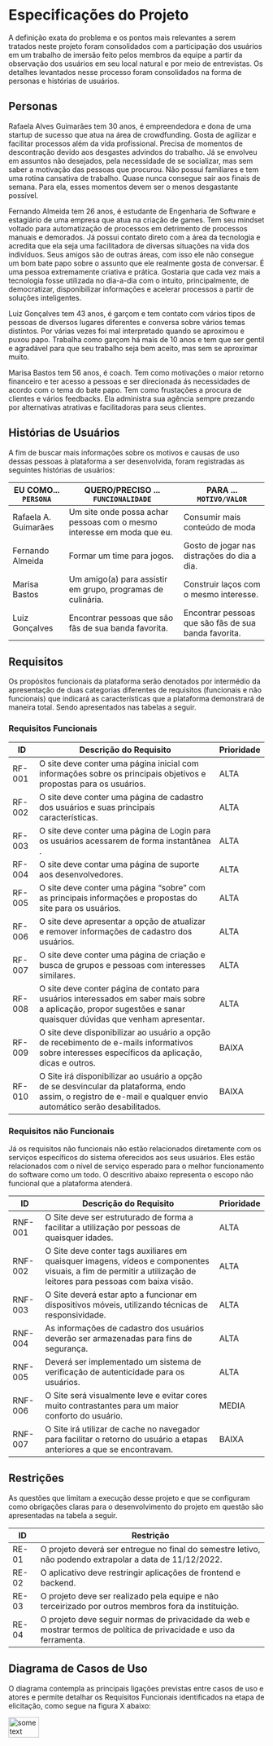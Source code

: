 # Especificações do Projeto

A definição exata do problema e os pontos mais relevantes a serem tratados neste projeto foram consolidados com a participação dos usuários em um trabalho de imersão feito pelos membros da equipe a partir da observação dos usuários em seu local natural e por meio de entrevistas. Os detalhes levantados nesse processo foram consolidados na forma de personas e histórias de usuários.

## Personas

Rafaela Alves Guimarães tem 30 anos, é empreendedora e dona de uma startup de sucesso que atua na área de crowdfunding. Gosta de agilizar e facilitar processos além da vida profissional. Precisa de momentos de descontração devido aos desgastes advindos do trabalho. Já se envolveu em assuntos não desejados, pela necessidade de se socializar, mas sem saber a motivação das pessoas que procurou. Não possui familiares e tem uma rotina cansativa de trabalho. Quase nunca consegue sair aos finais de semana. Para ela, esses momentos devem ser o menos desgastante possível.

Fernando Almeida tem 26 anos, é estudante de Engenharia de Software e estagiário de uma empresa que atua na criação de games. Tem seu mindset voltado para automatização de processos em detrimento de processos manuais e demorados. Já possui contato direto com a área da tecnologia e acredita que ela seja uma facilitadora de diversas situações na vida dos indivíduos. Seus amigos são de outras áreas, com isso ele não consegue um bom bate papo sobre o assunto que ele realmente gosta de conversar. É uma pessoa extremamente criativa e prática. Gostaria que cada vez mais a tecnologia fosse utilizada no dia-a-dia com o intuito, principalmente, de democratizar, disponibilizar informações e acelerar processos a partir de soluções inteligentes.

Luiz Gonçalves tem 43 anos, é garçom e tem contato com vários tipos de pessoas de diversos lugares diferentes e conversa sobre vários temas distintos. Por várias vezes foi mal interpretado quando se aproximou e puxou papo. Trabalha como garçom há mais de 10 anos e tem que ser gentil e agradável para que seu trabalho seja bem aceito, mas sem se aproximar muito.

Marisa Bastos tem 56 anos, é coach. Tem como motivações o maior retorno financeiro e ter acesso a pessoas e ser direcionada ás necessidades de acordo com o tema do bate papo. Tem como frustações a procura de clientes e vários feedbacks. Ela administra sua agência sempre prezando por alternativas atrativas  e facilitadoras para seus clientes.




## Histórias de Usuários

A fim de buscar mais informações sobre os motivos e causas de uso dessas pessoas à plataforma a ser desenvolvida, foram registradas as seguintes histórias de usuários:

|EU COMO... `PERSONA`| QUERO/PRECISO ... `FUNCIONALIDADE` |PARA ... `MOTIVO/VALOR`                 |
|--------------------|------------------------------------|----------------------------------------|
|Rafaela A. Guimarães| Um site onde possa achar pessoas com o mesmo interesse em moda que eu.| Consumir mais conteúdo de moda             |
|Fernando Almeida    | Formar um time para jogos.         | Gosto de jogar nas distrações do dia a dia. |
|Marisa Bastos       | Um amigo(a) para assistir em grupo, programas de culinária.| Construir laços com o mesmo interesse.|
|Luiz Gonçalves      | Encontrar pessoas que são fãs de sua banda favorita.| Encontrar pessoas que são fãs de sua banda favorita. |


## Requisitos

Os propósitos funcionais da plataforma serão denotados por intermédio da apresentação de duas categorias diferentes de requisitos (funcionais e não funcionais) que indicará as características que a plataforma demonstrará de maneira total. Sendo apresentados nas tabelas a seguir.


### Requisitos Funcionais

|ID    | Descrição do Requisito  | Prioridade |
|------|-----------------------------------------|----|
|RF-001| O site deve conter uma página inicial com informações sobre os principais objetivos e propostas para os usuários. | ALTA | 
|RF-002| O site deve conter uma página de cadastro dos usuários e suas principais características.   | ALTA |
|RF-003| O site deve conter uma página de Login para os usuários acessarem de forma instantânea .   | ALTA |
|RF-004| O site deve contar uma página de suporte aos desenvolvedores.   | ALTA |
|RF-005| O site deve conter uma página “sobre” com as principais informações e propostas do site para os usuários.   | ALTA |
|RF-006| O site deve apresentar a opção de atualizar e remover informações de cadastro dos usuários.   | ALTA |
|RF-007| O site deve conter uma página de criação e busca de grupos e pessoas com interesses similares.   | ALTA |
|RF-008| O site deve conter página de contato para usuários interessados em saber mais sobre a aplicação, propor sugestões e sanar quaisquer dúvidas que venham apresentar.   | ALTA |
|RF-009| O site deve disponibilizar ao usuário a opção de recebimento de e-mails informativos sobre interesses específicos da aplicação, dicas e outros.   | BAIXA |
|RF-010| O Site irá disponibilizar ao usuário a opção de se desvincular da plataforma, endo assim, o registro de e-mail e qualquer envio automático serão desabilitados.   | BAIXA |

### Requisitos não Funcionais

Já os requisitos não funcionais não estão relacionados diretamente com os serviços específicos do sistema oferecidos aos seus usuários. Eles estão relacionados com o nível de serviço esperado para o melhor funcionamento do software como um todo. 
O descritivo abaixo representa o escopo não funcional que a plataforma atenderá. 


|ID     | Descrição do Requisito  |Prioridade |
|-------|-------------------------|----|
|RNF-001| O Site deve ser estruturado de forma a facilitar a utilização por pessoas de quaisquer idades. | ALTA | 
|RNF-002| O Site deve conter tags auxiliares em quaisquer imagens, vídeos e componentes visuais, a fim de permitir a utilização de leitores para pessoas com baixa visão. |  ALTA |
|RNF-003| O Site deverá estar apto a funcionar em dispositivos móveis, utilizando técnicas de responsividade.|  ALTA |
|RNF-004| As informações de cadastro dos usuários deverão ser armazenadas para fins de segurança. |  ALTA |
|RNF-005| Deverá ser implementado um sistema de verificação de autenticidade para os usuários. |  ALTA |
|RNF-006| O Site será visualmente leve e evitar cores muito contrastantes para um maior conforto do usuário. | MEDIA |
|RNF-007| O Site irá utilizar de cache no navegador para facilitar o retorno do usuário a etapas anteriores a que se encontravam. |  BAIXA | 

## Restrições

As questões que limitam a execução desse projeto e que se configuram como obrigações claras para o desenvolvimento do projeto em questão são apresentadas na tabela a seguir.

|ID| Restrição                                             |
|--|-------------------------------------------------------|
|RE-01| O projeto deverá ser entregue no final do semestre letivo, não podendo extrapolar a data de 11/12/2022. |
|RE-02| O aplicativo deve restringir aplicações de frontend e backend.       |
|RE-03| O projeto deve ser realizado pela equipe e não terceirizado por outros  membros fora da instituição.       |
|RE-04| O projeto deve seguir normas de privacidade da web e mostrar termos de política de privacidade e uso da ferramenta.        |

## Diagrama de Casos de Uso

O diagrama contempla as principais ligações previstas entre casos de uso e atores e permite detalhar os Requisitos Funcionais identificados na etapa de elicitação, como segue na figura X abaixo: 

<img src="componentes.png" alt="some text" width=60 height=40>